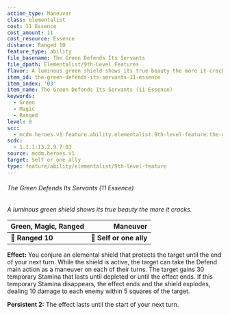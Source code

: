 ```yaml
---
action_type: Maneuver
class: elementalist
cost: 11 Essence
cost_amount: 11
cost_resource: Essence
distance: Ranged 10
feature_type: ability
file_basename: The Green Defends Its Servants
file_dpath: Elementalist/9th-Level Features
flavor: A luminous green shield shows its true beauty the more it cracks.
item_id: the-green-defends-its-servants-11-essence
item_index: '03'
item_name: The Green Defends Its Servants (11 Essence)
keywords:
  - Green
  - Magic
  - Ranged
level: 9
scc:
  - mcdm.heroes.v1:feature.ability.elementalist.9th-level-feature:the-green-defends-its-servants-11-essence
scdc:
  - 1.1.1:13.2.9.7:03
source: mcdm.heroes.v1
target: Self or one ally
type: feature/ability/elementalist/9th-level-feature
---
```


###### The Green Defends Its Servants (11 Essence)

*A luminous green shield shows its true beauty the more it cracks.*

| **Green, Magic, Ranged** |            **Maneuver** |
| ------------------------ | ----------------------: |
| **📏 Ranged 10**         | **🎯 Self or one ally** |

**Effect:** You conjure an elemental shield that protects the target until the end of your next turn. While the shield is active, the target can take the Defend main action as a maneuver on each of their turns. The target gains 30 temporary Stamina that lasts until depleted or until the effect ends. If this temporary Stamina disappears, the effect ends and the shield explodes, dealing 10 damage to each enemy within 5 squares of the target.

**Persistent 2:** The effect lasts until the start of your next turn.
